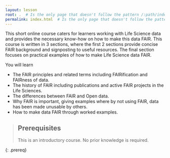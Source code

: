 ```yaml
---
layout: lesson
root: .  # Is the only page that doesn't follow the pattern /:path/index.html
permalink: index.html  # Is the only page that doesn't follow the pattern /:path/index.html
---
```


This short online course caters for learners working with Life Science data and provides the necessary know-how on how to make this data FAIR.  This course is written in 3 sections, where the first 2 sections provide concise FAIR background and signposting to useful resources.  The final section focuses on practical examples of how to make Life Science data FAIR.


You will learn
- The FAIR principles and related terms including FAIRification and FAIRness of data.  
- The history of FAIR including publications and active FAIR projects in the Life Sciences.
- The differences between FAIR and Open data.
- Why FAIR is important, giving examples where by not using FAIR, data has been made unusable by others.
- How to make data FAIR through worked examples.

> ## Prerequisites
> This is an introductory course.  No prior knowledge is required.
>
{: .prereq}

